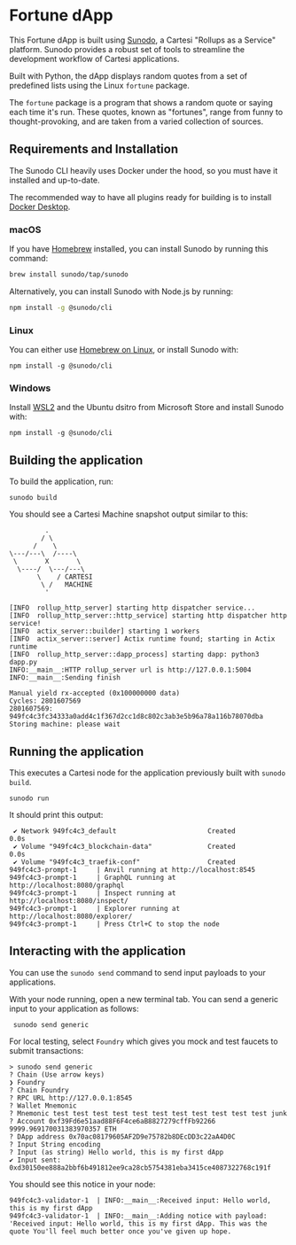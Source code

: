 # Fortune dApp

This Fortune dApp is built using [Sunodo](https://docs.sunodo.io/), a Cartesi "Rollups as a Service" platform. Sunodo provides a robust set of tools to streamline the development workflow of Cartesi applications. 

Built with Python, the dApp displays random quotes from a set of predefined lists using the Linux `fortune` package. 

The `fortune` package is a program that shows a random quote or saying each time it's run. These quotes, known as "fortunes", range from funny to thought-provoking, and are taken from a varied collection of sources.


## Requirements and Installation

The Sunodo CLI heavily uses Docker under the hood, so you must have it installed and up-to-date.

The recommended way to have all plugins ready for building is to install [Docker Desktop](https://www.docker.com/products/docker-desktop/).

### macOS

If you have [Homebrew](https://brew.sh/) installed, you can install Sunodo by running this command:

```bash
brew install sunodo/tap/sunodo
```

Alternatively, you can install Sunodo with Node.js by running:

```bash
npm install -g @sunodo/cli
```

### Linux

You can either use [Homebrew on Linux](https://docs.brew.sh/Homebrew-on-Linux), or install Sunodo with:

```
npm install -g @sunodo/cli
```

### Windows

Install [WSL2](https://learn.microsoft.com/en-us/windows/wsl/install) and the Ubuntu dsitro from Microsoft Store and install Sunodo with:

```
npm install -g @sunodo/cli
```




## Building the application

To build the application, run:

```
sunodo build
```

You should see a Cartesi Machine snapshot output similar to this:

```
         .
        / \
      /    \
\---/---\  /----\
 \       X       \
  \----/  \---/---\
       \    / CARTESI
        \ /   MACHINE
         '

[INFO  rollup_http_server] starting http dispatcher service...
[INFO  rollup_http_server::http_service] starting http dispatcher http service!
[INFO  actix_server::builder] starting 1 workers
[INFO  actix_server::server] Actix runtime found; starting in Actix runtime
[INFO  rollup_http_server::dapp_process] starting dapp: python3 dapp.py
INFO:__main__:HTTP rollup_server url is http://127.0.0.1:5004
INFO:__main__:Sending finish

Manual yield rx-accepted (0x100000000 data)
Cycles: 2801607569
2801607569: 949fc4c3fc34333a0add4c1f367d2cc1d8c802c3ab3e5b96a78a116b78070dba
Storing machine: please wait
```

## Running the application

This executes a Cartesi node for the application previously built with `sunodo build`.

```
sunodo run
```

It should print this output:

```
 ✔ Network 949fc4c3_default                       Created                                                                                                                                              0.0s
 ✔ Volume "949fc4c3_blockchain-data"              Created                                                                                                                                              0.0s
 ✔ Volume "949fc4c3_traefik-conf"                 Created
949fc4c3-prompt-1     | Anvil running at http://localhost:8545
949fc4c3-prompt-1     | GraphQL running at http://localhost:8080/graphql
949fc4c3-prompt-1     | Inspect running at http://localhost:8080/inspect/
949fc4c3-prompt-1     | Explorer running at http://localhost:8080/explorer/
949fc4c3-prompt-1     | Press Ctrl+C to stop the node
```

## Interacting with the application

You can use the `sunodo send` command to send input payloads to your applications.

With your node running, open a new terminal tab. You can send a generic input to your application as follows:

```shell
 sunodo send generic
```

For local testing, select `Foundry` which gives you mock and test faucets to submit transactions:

```
> sunodo send generic
? Chain (Use arrow keys)
❯ Foundry
? Chain Foundry
? RPC URL http://127.0.0.1:8545
? Wallet Mnemonic
? Mnemonic test test test test test test test test test test test junk
? Account 0xf39Fd6e51aad88F6F4ce6aB8827279cffFb92266 9999.969170031383970357 ETH
? DApp address 0x70ac08179605AF2D9e75782b8DEcDD3c22aA4D0C
? Input String encoding
? Input (as string) Hello world, this is my first dApp
✔ Input sent: 0xd30150ee888a2bbf6b491812ee9ca28cb5754381eba3415ce4087322768c191f
```

You should see this notice in your node:

```
949fc4c3-validator-1  | INFO:__main__:Received input: Hello world, this is my first dApp
949fc4c3-validator-1  | INFO:__main__:Adding notice with payload: 'Received input: Hello world, this is my first dApp. This was the quote You'll feel much better once you've given up hope.
```


